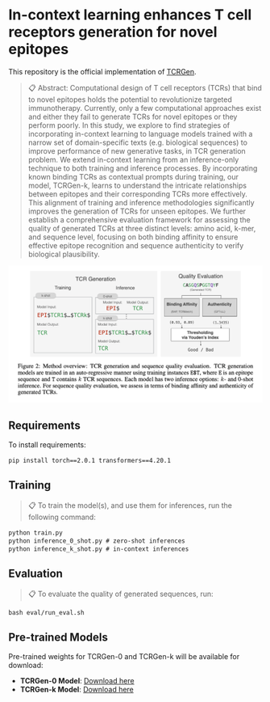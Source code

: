 
# In-context learning enhances T cell receptors generation for novel epitopes

This repository is the official implementation of [TCRGen](). 

>📋  Abstract: Computational design of T cell receptors (TCRs) that bind to novel epitopes holds the potential to revolutionize targeted immunotherapy. Currently, only a few computational approaches exist and either they fail to generate TCRs for novel epitopes or they perform poorly. In this study, we explore to find strategies of incorporating in-context learning to language models trained with a narrow set of domain-specific texts (e.g. biological sequences) to improve performance of new generative tasks, in TCR generation problem. We extend in-context learning from an inference-only technique to both training and inference processes. By incorporating known binding TCRs as contextual prompts during training, our model, TCRGen-k, learns to understand the intricate relationships between epitopes and their corresponding TCRs more effectively. This alignment of training and inference methodologies significantly improves the generation of TCRs for unseen epitopes. We further establish a comprehensive evaluation framework for assessing the quality of generated TCRs at three distinct levels: amino acid, k-mer, and sequence level, focusing on both binding affinity to ensure effective epitope recognition and sequence authenticity to verify biological plausibility. 

![Method Overview](figs/method_overview.png)


## Requirements

To install requirements:

```setup
pip install torch==2.0.1 transformers==4.20.1
```


## Training

>📋  To train the model(s), and use them for inferences, run the following command:

```
python train.py
python inference_0_shot.py # zero-shot inferences
python inference_k_shot.py # in-context inferences
```


## Evaluation

>📋  To evaluate the quality of generated sequences, run:

```eval
bash eval/run_eval.sh
```

## Pre-trained Models

Pre-trained weights for TCRGen-0 and TCRGen-k will be available for download:

- **TCRGen-0 Model**: [Download here](your-anonymous-download-link-here)
- **TCRGen-k Model**: [Download here](your-anonymous-download-link-here)
